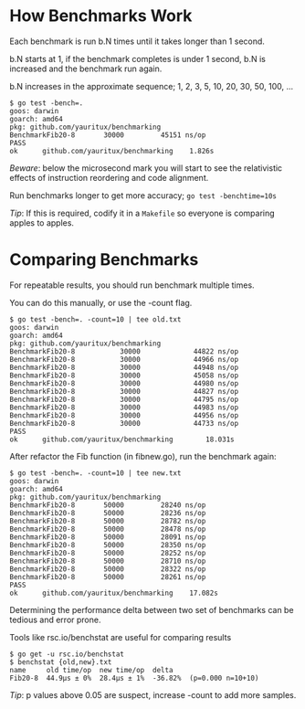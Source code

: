 # How Benchmarks Work 
Each benchmark is run b.N times until it takes longer than 1 second.

b.N starts at 1, if the benchmark completes is under 1 second, b.N is increased and the benchmark run again.

b.N increases in the approximate sequence; 1, 2, 3, 5, 10, 20, 30, 50, 100, ...

```
$ go test -bench=.
goos: darwin
goarch: amd64
pkg: github.com/yauritux/benchmarking
BenchmarkFib20-8   	   30000	     45151 ns/op
PASS
ok  	github.com/yauritux/benchmarking	1.826s
```

*Beware*: below the microsecond mark you will start to see the relativistic effects of instruction reordering and code alignment.

Run benchmarks longer to get more accuracy; `go test -benchtime=10s`

*Tip*: If this is required, codify it in a `Makefile` so everyone is comparing apples to apples.

# Comparing Benchmarks

For repeatable results, you should run benchmark multiple times.

You can do this manually, or use the -count flag.

```
$ go test -bench=. -count=10 | tee old.txt
goos: darwin
goarch: amd64
pkg: github.com/yauritux/benchmarking
BenchmarkFib20-8           30000             44822 ns/op
BenchmarkFib20-8           30000             44966 ns/op
BenchmarkFib20-8           30000             44948 ns/op
BenchmarkFib20-8           30000             45058 ns/op
BenchmarkFib20-8           30000             44980 ns/op
BenchmarkFib20-8           30000             44827 ns/op
BenchmarkFib20-8           30000             44795 ns/op
BenchmarkFib20-8           30000             44983 ns/op
BenchmarkFib20-8           30000             44956 ns/op
BenchmarkFib20-8           30000             44733 ns/op
PASS
ok      github.com/yauritux/benchmarking        18.031s
```
After refactor the Fib function (in fibnew.go), run the benchmark again:

```
$ go test -bench=. -count=10 | tee new.txt
goos: darwin
goarch: amd64
pkg: github.com/yauritux/benchmarking
BenchmarkFib20-8   	   50000	     28240 ns/op
BenchmarkFib20-8   	   50000	     28236 ns/op
BenchmarkFib20-8   	   50000	     28782 ns/op
BenchmarkFib20-8   	   50000	     28478 ns/op
BenchmarkFib20-8   	   50000	     28091 ns/op
BenchmarkFib20-8   	   50000	     28350 ns/op
BenchmarkFib20-8   	   50000	     28252 ns/op
BenchmarkFib20-8   	   50000	     28710 ns/op
BenchmarkFib20-8   	   50000	     28322 ns/op
BenchmarkFib20-8   	   50000	     28261 ns/op
PASS
ok  	github.com/yauritux/benchmarking	17.082s
```

Determining the performance delta between two set of benchmarks can be tedious and error prone.

Tools like rsc.io/benchstat are useful for comparing results

```
$ go get -u rsc.io/benchstat
$ benchstat {old,new}.txt
name     old time/op  new time/op  delta
Fib20-8  44.9µs ± 0%  28.4µs ± 1%  -36.82%  (p=0.000 n=10+10)
```

*Tip*: p values above 0.05 are suspect, increase -count to add more samples.


